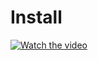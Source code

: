 # Install
[![Watch the video](https://img.youtube.com/vi/nTQUwghvy5Q/default.jpg)](https://www.youtube.com/watch?v=Xh22HQOuqZM)

